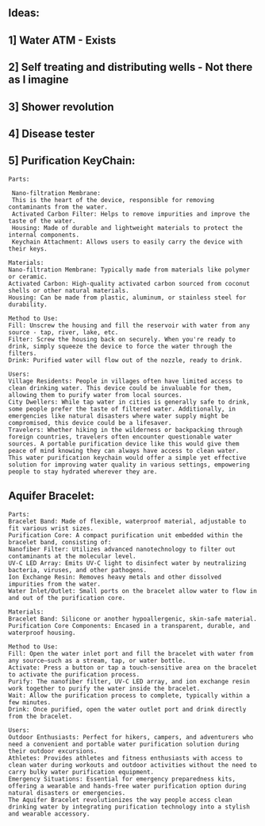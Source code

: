 ## Ideas:

## 1] Water ATM - Exists

## 2] Self treating and distributing wells - Not there as I imagine

## 3] Shower revolution

## 4] Disease tester

## 5] Purification KeyChain: 

    Parts:

     Nano-filtration Membrane: 
     This is the heart of the device, responsible for removing contaminants from the water.
     Activated Carbon Filter: Helps to remove impurities and improve the taste of the water.
     Housing: Made of durable and lightweight materials to protect the internal components.
     Keychain Attachment: Allows users to easily carry the device with their keys.

    Materials:
    Nano-filtration Membrane: Typically made from materials like polymer or ceramic.
    Activated Carbon: High-quality activated carbon sourced from coconut shells or other natural materials.
    Housing: Can be made from plastic, aluminum, or stainless steel for durability.

    Method to Use:
    Fill: Unscrew the housing and fill the reservoir with water from any source - tap, river, lake, etc.
    Filter: Screw the housing back on securely. When you're ready to drink, simply squeeze the device to force the water through the filters.
    Drink: Purified water will flow out of the nozzle, ready to drink.

    Users:
    Village Residents: People in villages often have limited access to clean drinking water. This device could be invaluable for them, allowing them to purify water from local sources.
    City Dwellers: While tap water in cities is generally safe to drink, some people prefer the taste of filtered water. Additionally, in emergencies like natural disasters where water supply might be compromised, this device could be a lifesaver.
    Travelers: Whether hiking in the wilderness or backpacking through foreign countries, travelers often encounter questionable water sources. A portable purification device like this would give them peace of mind knowing they can always have access to clean water.
    This water purification keychain would offer a simple yet effective solution for improving water quality in various settings, empowering people to stay hydrated wherever they are.

## Aquifer Bracelet:

    Parts:
    Bracelet Band: Made of flexible, waterproof material, adjustable to fit various wrist sizes.
    Purification Core: A compact purification unit embedded within the bracelet band, consisting of:
    Nanofiber Filter: Utilizes advanced nanotechnology to filter out contaminants at the molecular level.
    UV-C LED Array: Emits UV-C light to disinfect water by neutralizing bacteria, viruses, and other pathogens.
    Ion Exchange Resin: Removes heavy metals and other dissolved impurities from the water.
    Water Inlet/Outlet: Small ports on the bracelet allow water to flow in and out of the purification core.

    Materials:
    Bracelet Band: Silicone or another hypoallergenic, skin-safe material.
    Purification Core Components: Encased in a transparent, durable, and waterproof housing.

    Method to Use:
    Fill: Open the water inlet port and fill the bracelet with water from any source—such as a stream, tap, or water bottle.
    Activate: Press a button or tap a touch-sensitive area on the bracelet to activate the purification process.
    Purify: The nanofiber filter, UV-C LED array, and ion exchange resin work together to purify the water inside the bracelet.
    Wait: Allow the purification process to complete, typically within a few minutes.
    Drink: Once purified, open the water outlet port and drink directly from the bracelet.

    Users:
    Outdoor Enthusiasts: Perfect for hikers, campers, and adventurers who need a convenient and portable water purification solution during their outdoor excursions.
    Athletes: Provides athletes and fitness enthusiasts with access to clean water during workouts and outdoor activities without the need to carry bulky water purification equipment.
    Emergency Situations: Essential for emergency preparedness kits, offering a wearable and hands-free water purification option during natural disasters or emergencies.
    The Aquifer Bracelet revolutionizes the way people access clean drinking water by integrating purification technology into a stylish and wearable accessory.
